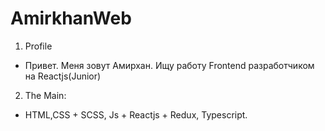 # AmirkhanWeb

1. Profile
- Привет. Меня зовут Амирхан. Ищу работу Frontend разработчиком на Reactjs(Junior)
2. The Main:
- HTML,CSS + SCSS, Js + Reactjs + Redux, Typescript.
